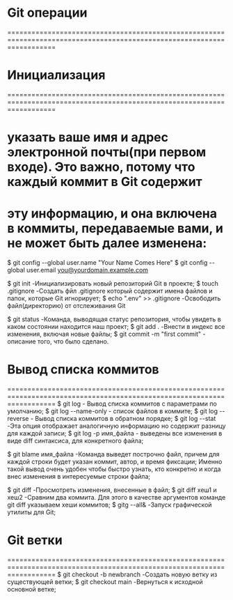 # Git операции
========================================================================================================================

# Инициализация
========================================================================================================================
# указать ваше имя и адрес электронной почты(при первом входе). Это важно, потому что каждый коммит в Git содержит 
# эту информацию, и она включена в коммиты, передаваемые вами, и не может быть далее изменена:
$ git config --global user.name "Your Name Comes Here" 
$ git config --global user.email you@yourdomain.example.com 

$ git init -Инициализировать новый репозиторий Git в проекте;
$ touch .gitignore -Создать фйл .gitignore который содержит имена файлов и папок, которые Git игнорирует;
$ echo ".env" >> .gitignore -Освободить файл(директорию) от отслеживания Git

$ git status -Команда, выводящая статус репозитория, чтобы увидеть в каком состоянии находится наш проект;
$ git add . -Внести в индекс все изменения, включая новые файлы;
$ git commit -m "first commit" - описание того, что было сделано.

# Вывод списка коммитов
========================================================================================================================
$ git log - Вывод списка коммитов с параметрами по умолчанию;
$ git log --name-only - список файлов в коммите;
$ git log --reverse - Вывод списка коммитов в обратном порядке;
$ git log --stat -Эта опция отображает аналогичную информацию но содержит разницу для каждой записи; 
$ git log -p имя_файла - выведены все изменения в виде diff синтаксиса, для конкретного файла;

$ git blame имя_файла -Команда выведет построчно файл, причем для каждой строки будет указан коммит, автор, и время фиксации;
Именно такой вывод очень удобен чтобы быстро узнать, кто конкретно и когда внес изменения в интересуемые строки файла;

$ git diff -Просмотреть изменения, внесенные в файл;
$ git diff хеш1 и хеш2 -Сравним два коммита. Для этого в качестве аргументов команде git diff указываем хеши коммитов;
$ gitg --all& -Запуск графической утилиты для Git;

# Git ветки
========================================================================================================================
$ git checkout -b newbranch -Создать новую ветку из существующей ветки;
$ git checkout main -Вернуться к исходной основной ветке;